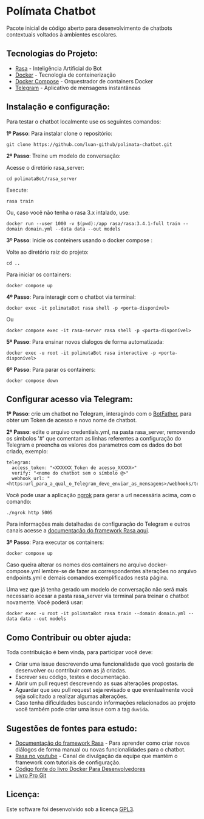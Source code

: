 # Polímata Chatbot

Pacote inicial de código aberto para desenvolvimento de chatbots contextuais voltados à ambientes escolares.

## Tecnologias do Projeto:

* [Rasa](https://rasa.com/) - Inteligência Artificial do Bot
* [Docker](https://www.docker.com/) - Tecnologia de conteinerização
* [Docker Compose](https://docs.docker.com/compose/) - Orquestrador de containers Docker
* [Telegram](https://telegram.org/) - Aplicativo de mensagens instantâneas

## Instalação e configuração:
Para testar o chatbot localmente use os seguintes comandos:

**1º Passo**: Para instalar clone o repositório:
```
git clone https://github.com/luan-github/polimata-chatbot.git
```

**2º Passo**: Treine um modelo de conversação:

Acesse o diretório rasa_server:
```
cd polimataBot/rasa_server
```
Execute:
```
rasa train
```

Ou, caso você não tenha o rasa 3.x intalado, use:
```
docker run --user 1000 -v $(pwd):/app rasa/rasa:3.4.1-full train --domain domain.yml --data data --out models
```

**3º Passo**: Inicie os conteiners usando o docker compose :

Volte ao diretório raiz do projeto:
```
cd ..
```

Para iniciar os containers:
```
docker compose up
```

**4º Passo**: Para interagir com o chatbot via terminal:
```
docker exec -it polimataBot rasa shell -p <porta-disponível>
```

Ou
```
docker compose exec -it rasa-server rasa shell -p <porta-disponível>
```

**5º Passo**: Para ensinar novos dialogos de forma automatizada:
```
docker exec -u root -it polimataBot rasa interactive -p <porta-disponível>
```

**6º Passo**: Para parar os containers:
```
docker compose down
```

## Configurar acesso via Telegram:
**1º Passo**: crie um chatbot no Telegram, interagindo com o [BotFather](https://t.me/BotFather), para obter um Token de acesso e novo nome de chatbot.

**2º Passo**: edite o arquivo credentials.yml, na pasta rasa_server, removendo os símbolos '#' que comentam as linhas referentes a configuração do Telegram e preencha os valores dos parametros com os dados do bot criado, exemplo:
```
telegram:
  access_token: "<XXXXXX_Token de acesso_XXXXX>"
  verify: "<nome do chatbot sem o símbolo @>"
  webhook_url: "<https:url_para_a_qual_o_Telegram_deve_enviar_as_mensagens>/webhooks/telegram/webhook"
```

Você pode usar a aplicação [ngrok](https://ngrok.com) para gerar a url necessária acima, com o comando:
```
./ngrok http 5005
```

Para informações mais detalhadas de configuração do Telegram e outros canais acesse a [documentação do framework Rasa aqui](https://rasa.com/docs/rasa/messaging-and-voice-channels/).

**3º Passo**: Para executar os containers:
```
docker compose up
```

Caso queira alterar os nomes dos containers no arquivo docker-compose.yml lembre-se de fazer as correspondentes alterações no arquivo endpoints.yml e demais comandos exemplificados nesta página.

Uma vez que já tenha gerado um modelo de conversação não será mais necessario acesar a pasta rasa_server via terminal para treinar o chatbot novamente. Você poderá usar:
```
docker exec -u root -it polimataBot rasa train --domain domain.yml --data data --out models
```

## Como Contribuir ou obter ajuda:
Toda contribuição é bem vinda, para participar você deve:

- Criar uma issue descrevendo uma funcionalidade que você gostaria de desenvolver ou contribuir com as já criadas.
- Escrever seu código, testes e documentação.
- Abrir um pull request descrevendo as suas alterações propostas.
- Aguardar que seu pull request seja revisado e que eventualmente você seja solicitado a realizar algumas alterações.
- Caso tenha dificuldades buscando informações relacionados ao projeto você também pode criar uma issue com a tag `duvida`.

## Sugestões de fontes para estudo:
* [Documentação do framework Rasa](https://rasa.com/docs/rasa/) - Para aprender como criar novos diálogos de forma manual ou novas funcionalidades para o chatbot.
* [Rasa no youtube](https://www.youtube.com/@RasaHQ/featured) - Canal de divulgação da equipe que mantém o framework com tutoriais de configuração.
* [Código fonte do livro Docker Para Desenvolvedores](https://github.com/gomex/docker-para-desenvolvedores)
* [Livro Pro Git](https://git-scm.com/book/en/v2)

## Licença:
Este software foi desenvolvido sob a licença [GPL3](https://github.com/luan-github/polimata-chatbot/blob/main/LICENSE).
